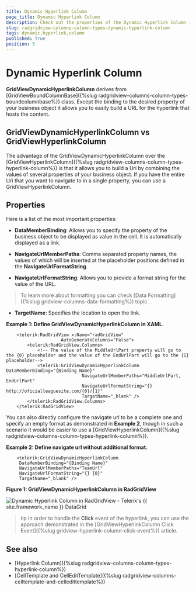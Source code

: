 ```yaml
---
title: Dynamic Hyperlink Column
page_title: Dynamic Hyperlink Column
description: Check out the properties of the Dynamic Hyperlink Column in Telerik's {{ site.framework_name }} DataGrid and see how you can specify a URL for the hyperlink that hosts the content.
slug: radgridview-columns-column-types-dynamic-hyperlink-column
tags: dynamic,hyperlink,column
published: True
position: 5
---
```


# Dynamic Hyperlink Column

__GridViewDynamicHyperlinkColumn__ derives from [GridViewBoundColumnBase]({%slug radgridview-columns-column-types-boundcolumnbase%}) class. Except the binding to the desired property of your business object it allows you to easily build a URL for the hyperlink that hosts the content.

## GridViewDynamicHyperlinkColumn vs GridViewHyperlinkColumn

The advantage of the GridViewDynamicHyperlinkColumn over the [GridViewHyperlinkColumn]({%slug radgridview-columns-column-types-hyperlink-column%}) is that it allows you to build a Uri by combining the values of several properties of your business object. If you have the entire Uri that you want to navigate to in a single property, you can use a GridViewHyperlinkColumn.

## Properties

Here is a list of the most important properties:

* __DataMemberBinding__: Allows you to specify the property of the business object to be displayed as value in the cell. It is automatically displayed as a link.

* __NavigateUrlMemberPaths__: Comma separated property names, the values of which will be inserted at the placeholder positions defined in the __NavigateUrlFormatString__.

* __NavigateUrlFormatString__: Allows you to provide a format string for the value of the URL.  
 
>To learn more about formatting you can check [Data Formatting]({%slug gridview-columns-data-formatting%}) topic. 

* __TargetName__: Specifies the location to open the link.

__Example 1: Define GridViewDynamicHyperlinkColumn in XAML.__
```XAML
	<telerik:RadGridView x:Name="radGridView"
	                 AutoGenerateColumns="False">
	    <telerik:RadGridView.Columns>
			<!-- The value of the MiddleUrlPart property will go to the {0} placeholder and the value of the EndUrlPart will go to the {1} placeholder-->
	        <telerik:GridViewDynamicHyperlinkColumn DataMemberBinding="{Binding Name}"
	                         NavigateUrlMemberPaths="MiddleUrlPart, EndUrlPart"
	                         NavigateUrlFormatString="{} http://oficialleaguesite.com/{0}/{1}"
	                         TargetName="_blank" />
	    </telerik:RadGridView.Columns>
	</telerik:RadGridView>
```

You can also directly configure the navigate url to be a complete one and specify an empty format as demonstrated in __Example 2__, though in such a scenario it would be easier to use a [GridViewHyperlinkColumn]({%slug radgridview-columns-column-types-hyperlink-column%}).

__Example 2: Define navigate url without additional format.__
```XAML
	<telerik:GridViewDynamicHyperlinkColumn 
	 DataMemberBinding="{Binding Name}"
	 NavigateUrlMemberPaths="TeamUrl"
	 NavigateUrlFormatString="{} {0}"
	 TargetName="_blank" />
```  

__Figure 1: GridViewDynamicHyperlinkColumn in RadGridView__ 

![Dynamic Hyperlink Column in RadGridView - Telerik's {{ site.framework_name }} DataGrid](images/RadGridView_ColumnTypes_9.png)

>tip In order to handle the __Click__ event of the hyperlink, you can use the approach demonstrated in the [GridViewHyperlinkColumn Click Event]({%slug gridview-hyperlink-column-click-event%}) article.

## See also
* [Hyperlink Column]({%slug radgridview-columns-column-types-hyperlink-column%})
* [CellTemplate and CellEditTemplate]({%slug radgridview-columns-celltemplate-and-celledittemplate%})